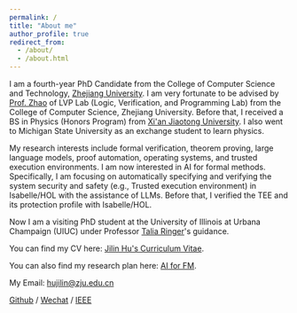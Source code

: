 ```yaml
---
permalink: /
title: "About me"
author_profile: true
redirect_from: 
  - /about/
  - /about.html
---
```


I am a fourth-year PhD Candidate from the College of Computer Science and Technology, [Zhejiang University](https://www.zju.edu.cn/). I am very fortunate to be advised by [Prof. Zhao](https://lvpgroup.github.io/) of LVP Lab (Logic, Verification, and Programming Lab) from the College of Computer Science, Zhejiang University. Before that, I received a BS in Physics (Honors Program) from [Xi'an Jiaotong University](https://www.xjtu.edu.cn/). I also went to Michigan State University as an exchange student to learn physics.

My research interests include formal verification, theorem proving, large language models, proof automation, operating systems, and trusted execution environments. I am now interested in AI for formal methods. Specifically, I am focusing on automatically specifying and verifying the system security and safety (e.g., Trusted execution environment) in Isabelle/HOL with the assistance of LLMs. Before that, I verified the TEE and its protection profile with Isabelle/HOL.   

Now I am a visiting PhD student at the University of Illinois at Urbana Champaign (UIUC) under Professor [Talia Ringer](https://dependenttyp.es/)'s guidance.

You can find my CV here: [Jilin Hu's Curriculum Vitae](../assets/CV.pdf). 

You can also find my research plan here: [AI for FM](../assets/Plan.pdf).

My Email: hujilin@zju.edu.cn 

[Github](https://github.com/JilinHu) / [Wechat](../images/wechat.jpg) / [IEEE](https://ieeexplore.ieee.org/author/37089998729)
